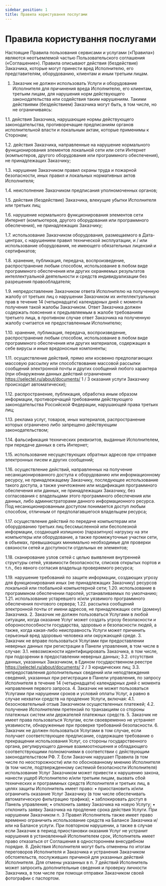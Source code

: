 ```yaml
---
sidebar_position: 1
title: Правила користування послугами
---
```


# Правила користування послугами

Настоящие Правила пользования сервисами и услугами («Правила») являются неотъемлемой частью Пользовательского соглашения («Соглашение»). Правила описывают действия (бездействие) Заказчика, которые могут принести вред Исполнителю, его представителям, оборудованию, клиентам и иным третьим лицам.

1. Заказчик не должен использовать Услуги и оборудование Исполнителя для причинения вреда Исполнителю, его клиентам, третьим лицам, для нарушения норм действующего законодательства или содействия таким нарушениям. Такими действиями (бездействием) Заказчика могут быть, в том числе, но не ограничиваясь:

1.1. действия Заказчика, нарушающие нормы действующего законодательства, противоречащие предписаниям органов исполнительной власти и локальным актам, которые применимы к Сторонам;

1.2. действия Заказчика, направленные на нарушение нормального функционирования элементов локальной сети или сети Интернет (компьютеров, другого оборудования или программного обеспечения), не принадлежащих Заказчику;

1.3. нарушение Заказчиком правил охраны труда и пожарной безопасности, иных правил и локальных нормативных актов Исполнителя;

1.4. неисполнение Заказчиком предписания уполномоченных органов;

1.5. действия (бездействие) Заказчика, влекущие убытки Исполнителя или третьих лиц;

1.6. нарушение нормального функционирования элементов сети Интернет (компьютеров, другого оборудования или программного обеспечения), не принадлежащих Заказчику;

1.7. использование Заказчиком оборудования, размещаемого в Дата-центрах, с нарушением правил технической эксплуатации, и / или использование оборудования, не имеющего обязательных лицензий и сертификатов;

1.8. хранение, публикация, передача, воспроизведение, распространение любым способом, использование в любом виде программного обеспечения или других охраняемых результатов интеллектуальной деятельности и средств индивидуализации без разрешения правообладателя;

1.9. непредоставление Заказчиком ответа Исполнителю на полученную жалобу от третьих лиц о нарушении Заказчиком их интеллектуальных прав в течение 14 (четырнадцати) календарных дней с момента получения такой жалобы Заказчиком. Ответ Заказчика должен содержать пояснения к предъявляемым в жалобе требованиям третьего лица, в противном случае ответ Заказчика на полученную жалобу считается не предоставленным Исполнителю;

1.10. хранение, публикация, передача, воспроизведение, распространение любым способом, использование в любом виде программного обеспечения или других материалов, содержащих в себе вирусы и иные вредоносные компоненты;

1.11. осуществление действий, прямо или косвенно предполагающих массовую рассылку или способствование массовой рассылки сообщений электронной почты и других сообщений любого характера (при обнаружении данных действий ограничение https://selectel.ru/about/documents/ 1 / 3 оказания услуги Заказчику происходит автоматически);

1.12. распространение, публикация, обработка иным образом информации, противоречащей требованиям действующего законодательства Российской Федерации, нарушающей права третьих лиц;

1.13. реклама услуг, товаров, иных материалов, распространение которых ограничено либо запрещено действующим законодательством;

1.14. фальсификация технических реквизитов, выданные Исполнителем, при передаче данных в сеть Интернет;

1.15. использование несуществующих обратных адресов при отправке электронных писем и других сообщений;

1.16. осуществление действий, направленных на получение несанкционированного доступа к оборудованию или информационному ресурсу, не принадлежащему Заказчику, последующее использование такого доступа, а также уничтожение или модификация
программного обеспечения или данных, не принадлежащих Заказчику, без согласования с владельцами этого программного обеспечения или данных, либо администраторами данного информационного ресурса. Под несанкционированным доступом понимается доступ любым способом, отличным от предполагавшегося владельцем ресурса;

1.17. осуществление действий по передаче компьютерам или оборудованию третьих лиц бессмысленной или бесполезной информации, создающей излишнюю (паразитную) нагрузку на эти компьютеры или оборудование, а также промежуточные участки сети,
в объемах, превышающих минимально необходимые для проверки связности сетей и доступности отдельных ее элементов;

1.18. сканирование узлов сетей с целью выявления внутренней структуры сетей, уязвимости безопасности, списков открытых портов и т.п., без явного согласия владельца проверяемого ресурса;

1.19. нарушение требований по защите информации, создающих угрозу для
функционирования иных (не принадлежащих Заказчику) ресурсов локальной или
глобальной компьютерной сети;
1.20. использование в программном обеспечении паролей, устанавливаемых по умолчанию;
1.21. использование устаревшего и/или уязвимого программного обеспечения почтового
сервера;
1.22. рассылка сообщений электронной почты от имени адресов, не принадлежащих сети
(домену) Заказчика.
2. Заказчик не должен пользоваться Услугами в любой ситуации, когда оказание Услуг
может создать угрозу безопасности и обороноспособности государства, здоровью и
безопасности людей, а также, когда какая-либо неисправность Услуги может
причинить серьезный вред здоровью человека или окружающей среде.
3. Заказчик не вправе пользоваться Услугами при предоставлении неверных данных при
регистрации в Панели управления, в том числе в случае:
3.1. невозможности идентифицировать Заказчика, в том числе, при подозрении в
предоставлении неверных данных;
3.2. отсутствия данных, указанных Заказчиком, в Едином государственном реестре
https://selectel.ru/about/documents/ 2 / 3
юридических лиц;
3.3. непредоставления дополнительных сведений или неподтвеждения сведений,
указанных при регистрации в Панели управления, по запросу Исполнителя в течение
14 (четырнадцати) календарных дней с момента направления первого запроса.
4. Заказчик не может пользоваться Услугами при нарушении сроков и условий оплаты
Услуг, а равно в случае нехватки средств на продление Услуги, включая:
4.1. безосновательный отзыв Заказчиком осуществленных платежей;
4.2. получение Исполнителем претензий по транзакциям со стороны платежных систем
или держателей платежных средств.
5. Заказчик не имеет права пользоваться Услугам, если своевременно не устраняет
уязвимости, обнаруженные при проверке требований безопасности.
6. Заказчик не должен пользоваться Услугами в том случае, если получает
соответствующее предписание, содержащее требование о прекращении
использования Услуг, со стороны государственного органа, регулирующего данные
взаимоотношения и обладающего соответствующими полномочиями в соответствии с
действующим законодательством РФ.
7. Если Заказчик нарушает Правила (в том числе по неосторожности) или по
обоснованному мнению Исполнителя (в том числе, подтвержденному системой
безопасности Исполнителя) использование Услуг Заказчиком может привести к
нарушению закона, нанести ущерб Исполнителю и/или третьим лицам, вызвать сбой
технических и программных средств Исполнителя и третьих лиц, в целях защиты
Исполнитель имеет право:
▪ приостановить и/или ограничить оказание Услуг Заказчику (в том числе
обеспечивать автоматическую фильтрацию трафика);
▪ заблокировать доступ в Панель управления;
▪ отклонить заявку Заказчика на новую Услугу;
▪ отклонить заявку Заказчика на продление срока действия Услуги.
При нарушении Заказчиком п. 3 Правил Исполнитель также имеет право временно
ограничить использование средств на Балансе Заказчика и/или на Балансе услуги.
При повторном нарушении, а также в случае если Заказчик в период приостановки
оказания Услуг не устранит нарушения в установленный Исполнителем срок,
Исполнитель имеет право отказаться от Соглашения в одностороннем внесудебном
порядке.
8. Действия Исполнителя могут быть отменены по итогам переговоров Исполнителя и
Заказчика и устранения Заказчиком обстоятельств, послуживших причиной для
указанных действий Исполнителя. Для отмены указанных в п. 7 действий Исполнитель
может запросить дополнительные сведения и проверку личности Заказчика, в том
числе при помощи отправки Заказчиком своей фотографии с паспортом.